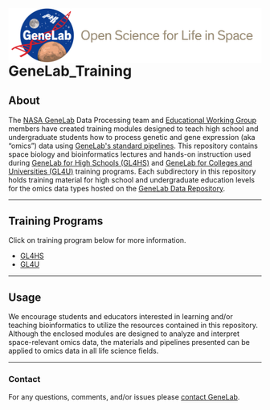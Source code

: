 <img src="NASA_GeneLab_logo-2019.png" align="left" alt=""/>
<br>

---

# GeneLab_Training

## About
The [NASA GeneLab](https://genelab.nasa.gov/) Data Processing team and [Educational Working Group]() members have created training modules designed to teach high school and undergraduate students how to process genetic and gene expression (aka “omics”) data using [GeneLab's standard pipelines](https://github.com/nasa/GeneLab_Data_Processing). This repository contains space biology and bioinformatics lectures and hands-on instruction used during [GeneLab for High Schools (GL4HS)](https://www.nasa.gov/ames/genelab-for-high-schools) and [GeneLab for Colleges and Universities (GL4U)]() training programs. Each subdirectory in this repository holds training material for high school and undergraduate education levels for the omics data types hosted on the [GeneLab Data Repository](https://genelab-data.ndc.nasa.gov/genelab/projects).

---
## Training Programs
Click on training program below for more information.
- [GL4HS](GL4HS)  
- [GL4U](GL4U)  

---
## Usage
We encourage students and educators interested in learning and/or teaching bioinformatics to utilize the resources contained in this repository. Although the enclosed modules are designed to analyze and interpret space-relevant omics data, the materials and pipelines presented can be applied to omics data in all life science fields. 

---
### Contact
For any questions, comments, and/or issues please [contact GeneLab](https://genelab.nasa.gov/help/contact).
